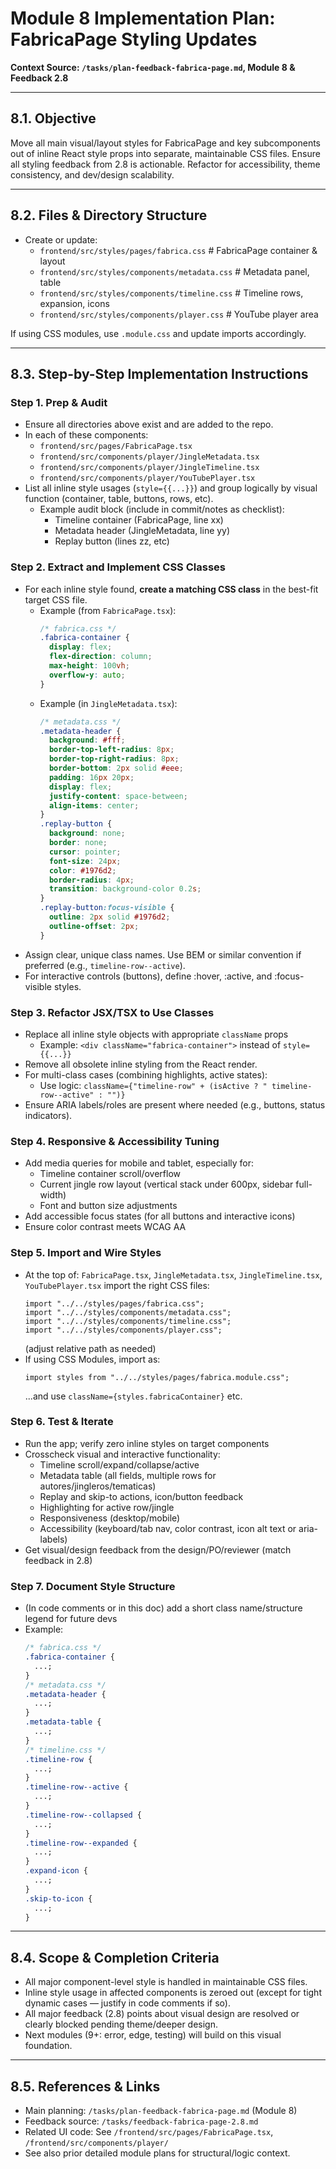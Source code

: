 # Module 8 Implementation Plan: FabricaPage Styling Updates

**Context Source: `/tasks/plan-feedback-fabrica-page.md`, Module 8 & Feedback 2.8**

---

## 8.1. Objective

Move all main visual/layout styles for FabricaPage and key subcomponents out of inline React style props into separate, maintainable CSS files. Ensure all styling feedback from 2.8 is actionable. Refactor for accessibility, theme consistency, and dev/design scalability.

---

## 8.2. Files & Directory Structure

- Create or update:
  - `frontend/src/styles/pages/fabrica.css` # FabricaPage container & layout
  - `frontend/src/styles/components/metadata.css` # Metadata panel, table
  - `frontend/src/styles/components/timeline.css` # Timeline rows, expansion, icons
  - `frontend/src/styles/components/player.css` # YouTube player area

If using CSS modules, use `.module.css` and update imports accordingly.

---

## 8.3. Step-by-Step Implementation Instructions

### **Step 1. Prep & Audit**

- Ensure all directories above exist and are added to the repo.
- In each of these components:
  - `frontend/src/pages/FabricaPage.tsx`
  - `frontend/src/components/player/JingleMetadata.tsx`
  - `frontend/src/components/player/JingleTimeline.tsx`
  - `frontend/src/components/player/YouTubePlayer.tsx`
- List all inline style usages (`style={{...}}`) and group logically by visual function (container, table, buttons, rows, etc).
  - Example audit block (include in commit/notes as checklist):
    - Timeline container (FabricaPage, line xx)
    - Metadata header (JingleMetadata, line yy)
    - Replay button (lines zz, etc)

### **Step 2. Extract and Implement CSS Classes**

- For each inline style found, **create a matching CSS class** in the best-fit target CSS file.
  - Example (from `FabricaPage.tsx`):
    ```css
    /* fabrica.css */
    .fabrica-container {
      display: flex;
      flex-direction: column;
      max-height: 100vh;
      overflow-y: auto;
    }
    ```
  - Example (in `JingleMetadata.tsx`):
    ```css
    /* metadata.css */
    .metadata-header {
      background: #fff;
      border-top-left-radius: 8px;
      border-top-right-radius: 8px;
      border-bottom: 2px solid #eee;
      padding: 16px 20px;
      display: flex;
      justify-content: space-between;
      align-items: center;
    }
    .replay-button {
      background: none;
      border: none;
      cursor: pointer;
      font-size: 24px;
      color: #1976d2;
      border-radius: 4px;
      transition: background-color 0.2s;
    }
    .replay-button:focus-visible {
      outline: 2px solid #1976d2;
      outline-offset: 2px;
    }
    ```
- Assign clear, unique class names. Use BEM or similar convention if preferred (e.g., `timeline-row--active`).
- For interactive controls (buttons), define :hover, :active, and :focus-visible styles.

### **Step 3. Refactor JSX/TSX to Use Classes**

- Replace all inline style objects with appropriate `className` props
  - Example: `<div className="fabrica-container">` instead of `style={{...}}`
- Remove all obsolete inline styling from the React render.
- For multi-class cases (combining highlights, active states):
  - Use logic: `className={"timeline-row" + (isActive ? " timeline-row--active" : "")}`
- Ensure ARIA labels/roles are present where needed (e.g., buttons, status indicators).

### **Step 4. Responsive & Accessibility Tuning**

- Add media queries for mobile and tablet, especially for:
  - Timeline container scroll/overflow
  - Current jingle row layout (vertical stack under 600px, sidebar full-width)
  - Font and button size adjustments
- Add accessible focus states (for all buttons and interactive icons)
- Ensure color contrast meets WCAG AA

### **Step 5. Import and Wire Styles**

- At the top of: `FabricaPage.tsx`, `JingleMetadata.tsx`, `JingleTimeline.tsx`, `YouTubePlayer.tsx` import the right CSS files:
  ```tsx
  import "../../styles/pages/fabrica.css";
  import "../../styles/components/metadata.css";
  import "../../styles/components/timeline.css";
  import "../../styles/components/player.css";
  ```
  (adjust relative path as needed)
- If using CSS Modules, import as:
  ```tsx
  import styles from "../../styles/pages/fabrica.module.css";
  ```
  ...and use `className={styles.fabricaContainer}` etc.

### **Step 6. Test & Iterate**

- Run the app; verify zero inline styles on target components
- Crosscheck visual and interactive functionality:
  - Timeline scroll/expand/collapse/active
  - Metadata table (all fields, multiple rows for autores/jingleros/tematicas)
  - Replay and skip-to actions, icon/button feedback
  - Highlighting for active row/jingle
  - Responsiveness (desktop/mobile)
  - Accessibility (keyboard/tab nav, color contrast, icon alt text or aria-labels)
- Get visual/design feedback from the design/PO/reviewer (match feedback in 2.8)

### **Step 7. Document Style Structure**

- (In code comments or in this doc) add a short class name/structure legend for future devs
- Example:
  ```css
  /* fabrica.css */
  .fabrica-container {
    ...;
  }
  /* metadata.css */
  .metadata-header {
    ...;
  }
  .metadata-table {
    ...;
  }
  /* timeline.css */
  .timeline-row {
    ...;
  }
  .timeline-row--active {
    ...;
  }
  .timeline-row--collapsed {
    ...;
  }
  .timeline-row--expanded {
    ...;
  }
  .expand-icon {
    ...;
  }
  .skip-to-icon {
    ...;
  }
  ```

---

## 8.4. Scope & Completion Criteria

- All major component-level style is handled in maintainable CSS files.
- Inline style usage in affected components is zeroed out (except for tight dynamic cases — justify in code comments if so).
- All major feedback (2.8) points about visual design are resolved or clearly blocked pending theme/deeper design.
- Next modules (9+: error, edge, testing) will build on this visual foundation.

---

## 8.5. References & Links

- Main planning: `/tasks/plan-feedback-fabrica-page.md` (Module 8)
- Feedback source: `/tasks/feedback-fabrica-page-2.8.md`
- Related UI code: See `/frontend/src/pages/FabricaPage.tsx`, `/frontend/src/components/player/`
- See also prior detailed module plans for structural/logic context.
